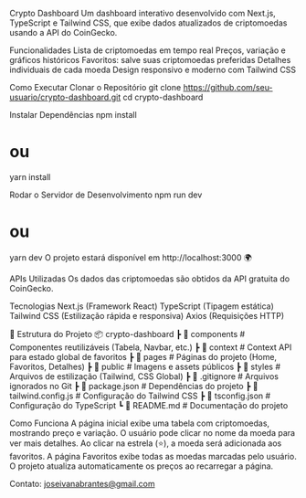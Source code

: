  Crypto Dashboard
Um dashboard interativo desenvolvido com Next.js, TypeScript e Tailwind CSS, que exibe dados atualizados de criptomoedas usando a API do CoinGecko.

Funcionalidades
  Lista de criptomoedas em tempo real
  Preços, variação e gráficos históricos
  Favoritos: salve suas criptomoedas preferidas
  Detalhes individuais de cada moeda
  Design responsivo e moderno com Tailwind CSS

Como Executar
  Clonar o Repositório
    git clone https://github.com/seu-usuario/crypto-dashboard.git
    cd crypto-dashboard

Instalar Dependências
  npm install
  # ou
  yarn install

Rodar o Servidor de Desenvolvimento
  npm run dev
  # ou
  yarn dev
  O projeto estará disponível em http://localhost:3000 🌍

APIs Utilizadas
  Os dados das criptomoedas são obtidos da API gratuita do CoinGecko.

Tecnologias
  Next.js (Framework React)
  TypeScript (Tipagem estática)
  Tailwind CSS (Estilização rápida e responsiva)
  Axios (Requisições HTTP)

📂 Estrutura do Projeto
📦 crypto-dashboard
 ┣ 📂 components         # Componentes reutilizáveis (Tabela, Navbar, etc.)
 ┣ 📂 context            # Context API para estado global de favoritos
 ┣ 📂 pages              # Páginas do projeto (Home, Favoritos, Detalhes)
 ┣ 📂 public             # Imagens e assets públicos
 ┣ 📂 styles             # Arquivos de estilização (Tailwind, CSS Global)
 ┣ 📜 .gitignore         # Arquivos ignorados no Git
 ┣ 📜 package.json       # Dependências do projeto
 ┣ 📜 tailwind.config.js # Configuração do Tailwind CSS
 ┣ 📜 tsconfig.json      # Configuração do TypeScript
 ┗ 📜 README.md          # Documentação do projeto
 
Como Funciona
  A página inicial exibe uma tabela com criptomoedas, mostrando preço e variação.
  O usuário pode clicar no nome da moeda para ver mais detalhes.
  Ao clicar na estrela (⭐), a moeda será adicionada aos favoritos.
  A página Favoritos exibe todas as moedas marcadas pelo usuário.
  O projeto atualiza automaticamente os preços ao recarregar a página.


Contato: joseivanabrantes@gmail.com
